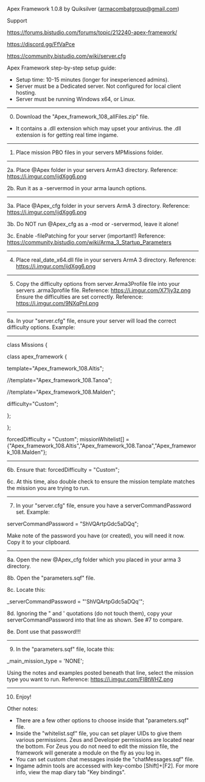 Apex Framework 1.0.8 by Quiksilver       (armacombatgroup@gmail.com)

Support

https://forums.bistudio.com/forums/topic/212240-apex-framework/

https://discord.gg/FfVaPce

https://community.bistudio.com/wiki/server.cfg

Apex Framework step-by-step setup guide:

* Setup time: 10-15 minutes (longer for inexperienced admins).
* Server must be a Dedicated server. Not configured for local client hosting.
* Server must be running Windows x64, or Linux.
_______________

0. Download the "Apex_framework_108_allFiles.zip" file.

* It contains a .dll extension which may upset your antivirus. the .dll extension is for getting real time ingame.

_______________
1. Place mission PBO files in your servers MPMissions folder.


_______________
2a. Place @Apex folder in your servers ArmA3 directory. Reference: https://i.imgur.com/ijdXgg6.png

2b. Run it as a -servermod in your arma launch options.

_______________
3a. Place @Apex_cfg folder in your servers ArmA 3 directory. Reference: https://i.imgur.com/ijdXgg6.png

3b. Do NOT run @Apex_cfg as a -mod or -servermod, leave it alone!

3c. Enable -filePatching for your server (important!)   Reference: https://community.bistudio.com/wiki/Arma_3_Startup_Parameters
_______________
4. Place    real_date_x64.dll     file in your servers ArmA 3 directory. Reference: https://i.imgur.com/ijdXgg6.png


_______________
5. Copy the difficulty options from   server.Arma3Profile file into your servers .arma3profile file.  Reference:   https://i.imgur.com/X71jy3z.png
Ensure the difficulties are set correctly. Reference:   https://i.imgur.com/9NXqPnI.png


_______________
6a. In your "server.cfg" file, ensure your server will load the correct difficulty options. Example:

--------------------------
class Missions {

class apex_framework {

template="Apex_framework_108.Altis";

//template="Apex_framework_108.Tanoa";

//template="Apex_framework_108.Malden";

difficulty="Custom";

};

};

forcedDifficulty = "Custom";
missionWhitelist[] = {"Apex_framework_108.Altis","Apex_framework_108.Tanoa","Apex_framework_108.Malden"};

--------------------------

6b. Ensure that:    forcedDifficulty = "Custom";

6c. At this time, also double check to ensure the mission template matches the mission you are trying to run.
_______________
7. In your "server.cfg" file, ensure you have a serverCommandPassword set. Example:

serverCommandPassword = "ShVQArtpGdc5aDQq";

Make note of the password you have (or created), you will need it now. Copy it to your clipboard.
_______________
8a. Open the new @Apex_cfg folder which you placed in your arma 3 directory.

8b. Open the "parameters.sqf" file.

8c. Locate this:


_serverCommandPassword = "'ShVQArtpGdc5aDQq'";


8d. Ignoring the " and ' quotations (do not touch them), copy your serverCommandPassword into that line as shown. See #7 to compare.

8e. Dont use that password!!!
_______________
9. In the "parameters.sqf" file, locate this:

_main_mission_type = 'NONE';

Using the notes and examples posted beneath that line, select the mission type you want to run. Reference:   https://i.imgur.com/FI8tWHZ.png
_______________
10. Enjoy!


Other notes:

- There are a few other options to choose inside that "parameters.sqf" file.
- Inside the "whitelist.sqf" file, you can set player UIDs to give them various permissions. Zeus and Developer permissions are located near the bottom. For Zeus you do not need to edit the mission file, the framework will generate a module on the fly as you log in.
- You can set custom chat messages inside the "chatMessages.sqf" file.
- Ingame admin tools are accessed with key-combo [Shift]+[F2]. For more info, view the map diary tab "Key bindings".



